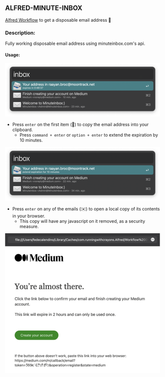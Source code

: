## ALFRED-MINUTE-INBOX

[Alfred Workflow](https://www.alfredapp.com/workflows/) to get a disposable email address 📨️


### Description:

Fully working disposable email address using minuteinbox.com's api. 


#### Usage:

![usage](./img/screenshots/usage.png)


* Press `enter` on the first item (📨) to copy the email address into your clipboard.
  * Press `command + enter` or `option + enter` to extend the expiration by 10 minutes.

![extend](./img/screenshots/extend.png)


* Press `enter` on any of the emails (✉️) to open a local copy of its contents in your browser.
  * This copy will have any javascript on it removed, as a security measure.

![browser](./img/screenshots/browser.png)

